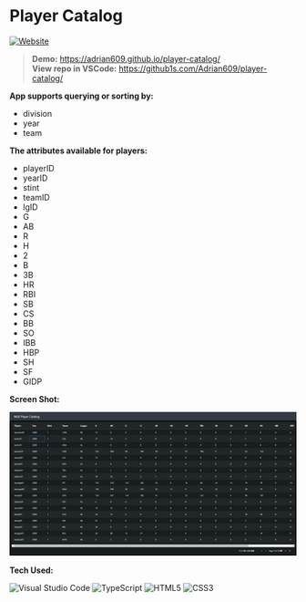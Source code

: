 # Player Catalog

[![Website](https://img.shields.io/website?label=Player-Catalog.dev&style=for-the-badge&url=https%3A%2F%2Fadrian609.github.io/player-catalog/)](https://adrian609.github.io/player-catalog/)

> **Demo:** <https://adrian609.github.io/player-catalog/>  
> **View repo in VSCode:**
 <https://github1s.com/Adrian609/player-catalog/>

 **App supports querying or sorting by:**

- division
- year
- team

**The attributes available for players:**

- playerID
- yearID
- stint
- teamID
- lgID
- G
- AB
- R
- H
- 2
- B
- 3B
- HR
- RBI
- SB
- CS
- BB
- SO
- IBB
- HBP
- SH
- SF
- GIDP

**Screen Shot:**

 [![ScreenShot](https://raw.githubusercontent.com/Adrian609/player-catalog/main/src/assets/images/Player-Catalog.PNG "Player Catalog Screen Shot")](https://adrian609.github.io/player-catalog/)


**Tech Used:**

![Visual Studio Code](https://img.shields.io/badge/-Visual%20Studio%20Code-007ACC?style=for-the-badge&logo=visual-studio-code)
![TypeScript](https://img.shields.io/badge/-TypeScript-007ACC?style=for-the-badge&logo=typescript)
![HTML5](https://img.shields.io/badge/-HTML5-E34F26?style=for-the-badge&logo=html5&logoColor=white)
![CSS3](https://img.shields.io/badge/-CSS3-1572B6?style=for-the-badge&logo=css3)
